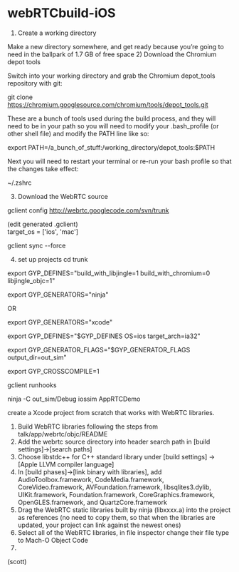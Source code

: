 webRTCbuild-iOS
===============
1) Create a working directory

Make a new directory somewhere,  and get ready because you’re going to need in the ballpark of 1.7 GB of free space
2) Download the Chromium depot tools

Switch into your working directory and grab the Chromium depot_tools repository with git:

git clone https://chromium.googlesource.com/chromium/tools/depot_tools.git

These are a bunch of tools used during the build process, and they will need to be in your path so you will need to modify your .bash_profile (or other shell file) and modify the PATH line like so:

export PATH=/a_bunch_of_stuff:/working_directory/depot_tools:$PATH

Next you will need to restart your terminal or re-run your bash profile so that the changes take effect:

 ~/.zshrc

3) Download the WebRTC source
 
gclient config http://webrtc.googlecode.com/svn/trunk

(edit generated .gclient)  
target_os = ['ios', 'mac']

gclient sync --force
 
4) set up projects 
cd trunk

export GYP_DEFINES="build_with_libjingle=1 build_with_chromium=0 libjingle_objc=1"

export GYP_GENERATORS="ninja"

OR

export GYP_GENERATORS="xcode"

export GYP_DEFINES="$GYP_DEFINES OS=ios target_arch=ia32"
 
export GYP_GENERATOR_FLAGS="$GYP_GENERATOR_FLAGS output_dir=out_sim"

export GYP_CROSSCOMPILE=1

gclient runhooks


ninja -C out_sim/Debug iossim AppRTCDemo






create a Xcode project from scratch that works with WebRTC libraries.

1. Build WebRTC libraries following the steps from talk/app/webrtc/objc/README
2. Add the webrtc source directory into header search path in [build settings]->[search paths]
3. Choose libstdc++ for C++ standard library under [build settings] -> [Apple LLVM compiler language]
4. In [build phases]->[link binary with libraries], add AudioToolbox.framework, CodeMedia.framework, CoreVideo.framework, AVFoundation.framework, libsqlites3.dylib, UIKit.framework, Foundation.framework, CoreGraphics.framework, OpenGLES.framework, and QuartzCore.framework
5. Drag the WebRTC static libraries built by ninja (libxxxx.a) into the project as references (no need to copy them, so that when the libraries are updated, your project can link against the newest ones)
6. Select all of the WebRTC libraries, in file inspector change their file type to Mach-O Object Code
7. 
(scott)
